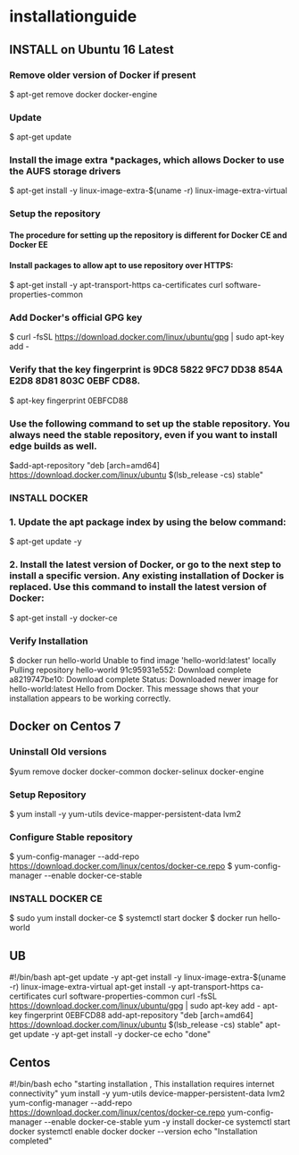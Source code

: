 # installationguide

## INSTALL on Ubuntu 16 Latest
 
### Remove older version of Docker if present
$ apt-get remove docker docker-engine 

### Update 
$ apt-get update

### Install the image extra *packages, which allows Docker to use the AUFS storage drivers
$ apt-get install -y linux-image-extra-$(uname -r) linux-image-extra-virtual

### Setup the repository 
#### The procedure for setting up the repository is different for Docker CE and Docker EE
#### Install packages to allow apt to use repository over HTTPS:

$ apt-get install -y apt-transport-https ca-certificates curl software-properties-common

### Add Docker's official GPG key
$ curl -fsSL https://download.docker.com/linux/ubuntu/gpg | sudo apt-key add -

### Verify that the key fingerprint is 9DC8 5822 9FC7 DD38 854A E2D8 8D81 803C 0EBF CD88.
$ apt-key fingerprint 0EBFCD88

### Use the following command to set up the stable repository. You always need the stable repository, even if you want to install edge builds as well.

$add-apt-repository "deb [arch=amd64] https://download.docker.com/linux/ubuntu $(lsb_release -cs) stable"

### INSTALL DOCKER 
### 1. Update the apt package index by using the below command:
$ apt-get update -y 

### 2. Install the latest version of Docker, or go to the next step to install a specific version. Any existing installation of Docker is replaced. Use this command to install the latest version of Docker:
$ apt-get install -y docker-ce


### Verify Installation

$ docker run hello-world 
Unable to find image 'hello-world:latest' locally Pulling repository 
hello-world 91c95931e552:
Download complete a8219747be10: 
Download complete Status: 
Downloaded newer image for hello-world:latest Hello from Docker. 
This message shows that your installation appears to be working correctly.

## Docker on Centos 7 
### Uninstall Old versions
$yum remove docker docker-common docker-selinux docker-engine

### Setup Repository 
$ yum install -y yum-utils device-mapper-persistent-data lvm2

### Configure Stable repository 
$ yum-config-manager --add-repo https://download.docker.com/linux/centos/docker-ce.repo
$ yum-config-manager --enable docker-ce-stable

### INSTALL DOCKER CE
$ sudo yum install docker-ce
$ systemctl start docker
$ docker run hello-world  


## UB 


#!/bin/bash
apt-get update -y
apt-get install -y linux-image-extra-$(uname -r) linux-image-extra-virtual
apt-get install -y apt-transport-https ca-certificates curl software-properties-common
curl -fsSL https://download.docker.com/linux/ubuntu/gpg | sudo apt-key add -
apt-key fingerprint 0EBFCD88
add-apt-repository "deb [arch=amd64] https://download.docker.com/linux/ubuntu $(lsb_release -cs) stable"
apt-get update -y 
apt-get install -y docker-ce
echo "done"

## Centos

#!/bin/bash
echo "starting installation , This installation requires internet connectivity"
yum install -y yum-utils device-mapper-persistent-data lvm2
yum-config-manager --add-repo https://download.docker.com/linux/centos/docker-ce.repo
yum-config-manager --enable docker-ce-stable
yum -y install docker-ce
systemctl start docker
systemctl enable docker
docker --version
echo "Installation completed"







